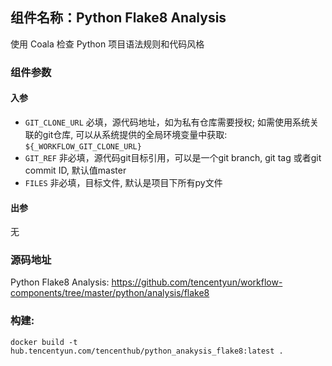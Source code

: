## 组件名称：Python Flake8 Analysis

使用 Coala 检查 Python 项目语法规则和代码风格

### 组件参数
#### 入参
- `GIT_CLONE_URL` 必填，源代码地址，如为私有仓库需要授权; 如需使用系统关联的git仓库, 可以从系统提供的全局环境变量中获取: `${_WORKFLOW_GIT_CLONE_URL}`
- `GIT_REF` 非必填，源代码git目标引用，可以是一个git branch, git tag 或者git commit ID, 默认值master
- `FILES` 非必填，目标文件, 默认是项目下所有py文件

#### 出参
无

### 源码地址

Python Flake8 Analysis: <https://github.com/tencentyun/workflow-components/tree/master/python/analysis/flake8>

### 构建:

`docker build -t hub.tencentyun.com/tencenthub/python_anakysis_flake8:latest .`

